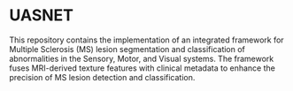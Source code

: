 # UASNET
This repository contains the implementation of an integrated framework for Multiple Sclerosis (MS) lesion segmentation and classification of abnormalities in the Sensory, Motor, and Visual systems. The framework fuses MRI-derived texture features with clinical metadata to enhance the precision of MS lesion detection and classification.
